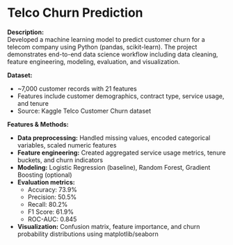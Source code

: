 # Telco Churn Prediction

**Description:**  
Developed a machine learning model to predict customer churn for a telecom company using Python (pandas, scikit-learn). The project demonstrates end-to-end data science workflow including data cleaning, feature engineering, modeling, evaluation, and visualization.

**Dataset:**  
- ~7,000 customer records with 21 features  
- Features include customer demographics, contract type, service usage, and tenure  
- Source: Kaggle Telco Customer Churn dataset

**Features & Methods:**  
- **Data preprocessing:** Handled missing values, encoded categorical variables, scaled numeric features  
- **Feature engineering:** Created aggregated service usage metrics, tenure buckets, and churn indicators  
- **Modeling:** Logistic Regression (baseline), Random Forest, Gradient Boosting (optional)  
- **Evaluation metrics:**  
  - Accuracy: 73.9%  
  - Precision: 50.5%  
  - Recall: 80.2%  
  - F1 Score: 61.9%  
  - ROC-AUC: 0.845  
- **Visualization:** Confusion matrix, feature importance, and churn probability distributions using matplotlib/seaborn  
